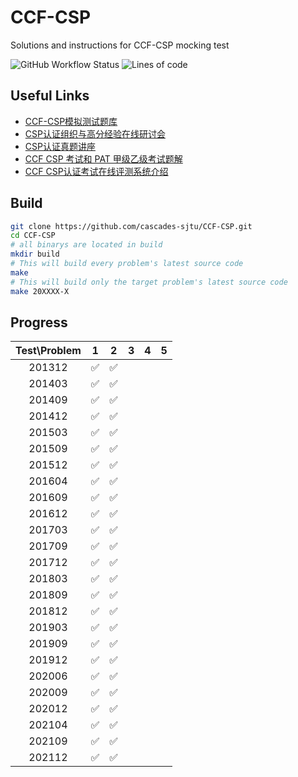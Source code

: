 # CCF-CSP

Solutions and instructions for CCF-CSP mocking test

![GitHub Workflow Status](https://img.shields.io/github/workflow/status/cascades-sjtu/CCF-CSP/Makefile%20CI)
![Lines of code](https://img.shields.io/tokei/lines/github/cascades-sjtu/CCF-CSP.git)

## Useful Links

* [CCF-CSP模拟测试题库](http://118.190.20.162/home.html)
* [CSP认证组织与高分经验在线研讨会](https://dl.ccf.org.cn/albumList/getMeetingDetail4930818217035776)
* [CSP认证真题讲座](https://dl.ccf.org.cn/albumList/getMeetingDetail4995974849611776)
* [CCF CSP 考试和 PAT 甲级乙级考试题解](https://github.com/richenyunqi/CCF-CSP-and-PAT-solution)
* [CCF CSP认证考试在线评测系统介绍](https://www.cnblogs.com/richenyunqi/p/14892974.html)

## Build

```bash
git clone https://github.com/cascades-sjtu/CCF-CSP.git
cd CCF-CSP
# all binarys are located in build
mkdir build
# This will build every problem's latest source code
make
# This will build only the target problem's latest source code
make 20XXXX-X
```

## Progress

| Test\Problem | 1 | 2 | 3 | 4 | 5 |
|:--------------:|:---:|:---:|:---:|:---:|:---:|
| 201312 | ✅ | ✅ | | | |
| 201403 | ✅ | ✅ | | | |
| 201409 | ✅ | ✅ | | | |
| 201412 | ✅ | ✅ | | | |
| 201503 | ✅ | ✅ | | | |
| 201509 | ✅ | ✅ | | | |
| 201512 | ✅ | ✅ | | | |
| 201604 | ✅ | ✅ | | | |
| 201609 | ✅ | ✅ | | | |
| 201612 | ✅ | ✅ | | | |
| 201703 | ✅ | ✅ | | | |
| 201709 | ✅ | ✅ | | | |
| 201712 | ✅ | ✅ | | | |
| 201803 | ✅ | ✅ | | | |
| 201809 | ✅ | ✅ | | | |
| 201812 | ✅ | ✅ | | | |
| 201903 | ✅ | ✅ | | | |
| 201909 | ✅ | ✅ | | | |
| 201912 | ✅ | ✅ | | | |
| 202006 | ✅ | ✅ | | | |
| 202009 | ✅ | ✅ | | | |
| 202012 | ✅ | ✅ | | | |
| 202104 | ✅ | ✅ | | | |
| 202109 | ✅ | ✅ | | | |
| 202112 | ✅ | ✅ | | | |
